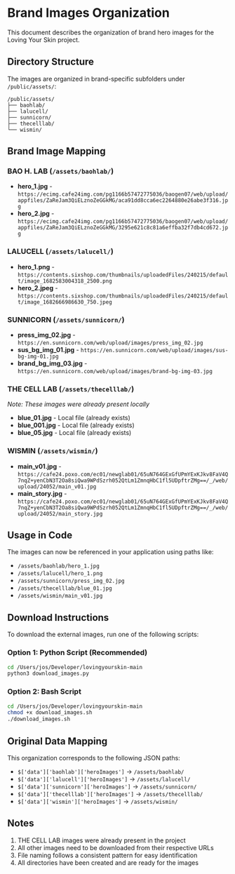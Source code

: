 # Brand Images Organization

This document describes the organization of brand hero images for the Loving Your Skin project.

## Directory Structure

The images are organized in brand-specific subfolders under `/public/assets/`:

```
/public/assets/
├── baohlab/
├── lalucell/  
├── sunnicorn/
├── thecelllab/
└── wismin/
```

## Brand Image Mapping

### BAO H. LAB (`/assets/baohlab/`)
- **hero_1.jpg** - `https://ecimg.cafe24img.com/pg1166b57472775036/baogen07/web/upload/appfiles/ZaReJam3QiELznoZeGGkMG/aca91dd8cca6ec2264880e26abe3f316.jpg`
- **hero_2.jpg** - `https://ecimg.cafe24img.com/pg1166b57472775036/baogen07/web/upload/appfiles/ZaReJam3QiELznoZeGGkMG/3295e621c8c81a6effba32f7db4cd672.jpg`

### LALUCELL (`/assets/lalucell/`)
- **hero_1.png** - `https://contents.sixshop.com/thumbnails/uploadedFiles/240215/default/image_1682583004318_2500.png`
- **hero_2.jpeg** - `https://contents.sixshop.com/thumbnails/uploadedFiles/240215/default/image_1682666986630_750.jpeg`

### SUNNICORN (`/assets/sunnicorn/`)
- **press_img_02.jpg** - `https://en.sunnicorn.com/web/upload/images/press_img_02.jpg`
- **sus_bg_img_01.jpg** - `https://en.sunnicorn.com/web/upload/images/sus-bg-img-01.jpg` 
- **brand_bg_img_03.jpg** - `https://en.sunnicorn.com/web/upload/images/brand-bg-img-03.jpg`

### THE CELL LAB (`/assets/thecelllab/`)
*Note: These images were already present locally*
- **blue_01.jpg** - Local file (already exists)
- **blue_001.jpg** - Local file (already exists)
- **blue_05.jpg** - Local file (already exists)

### WISMIN (`/assets/wismin/`)
- **main_v01.jpg** - `https://cafe24.poxo.com/ec01/newglab01/65uN764GExGfUPmYExKJkv8FaV4Q7nqZ+yenCbN3T2Oa8siQwa9WPdSzrh052QtLm1ZmnqHbC1fl5UDpftrZMg==/_/web/upload/24052/main_v01.jpg`
- **main_story.jpg** - `https://cafe24.poxo.com/ec01/newglab01/65uN764GExGfUPmYExKJkv8FaV4Q7nqZ+yenCbN3T2Oa8siQwa9WPdSzrh052QtLm1ZmnqHbC1fl5UDpftrZMg==/_/web/upload/24052/main_story.jpg`

## Usage in Code

The images can now be referenced in your application using paths like:
- `/assets/baohlab/hero_1.jpg`
- `/assets/lalucell/hero_1.png`
- `/assets/sunnicorn/press_img_02.jpg`
- `/assets/thecelllab/blue_01.jpg`
- `/assets/wismin/main_v01.jpg`

## Download Instructions

To download the external images, run one of the following scripts:

### Option 1: Python Script (Recommended)
```bash
cd /Users/jos/Developer/lovingyourskin-main
python3 download_images.py
```

### Option 2: Bash Script
```bash
cd /Users/jos/Developer/lovingyourskin-main
chmod +x download_images.sh
./download_images.sh
```

## Original Data Mapping

This organization corresponds to the following JSON paths:
- `$['data']['baohlab']['heroImages']` → `/assets/baohlab/`
- `$['data']['lalucell']['heroImages']` → `/assets/lalucell/`
- `$['data']['sunnicorn']['heroImages']` → `/assets/sunnicorn/`
- `$['data']['thecelllab']['heroImages']` → `/assets/thecelllab/`
- `$['data']['wismin']['heroImages']` → `/assets/wismin/`

## Notes

1. THE CELL LAB images were already present in the project
2. All other images need to be downloaded from their respective URLs
3. File naming follows a consistent pattern for easy identification
4. All directories have been created and are ready for the images

